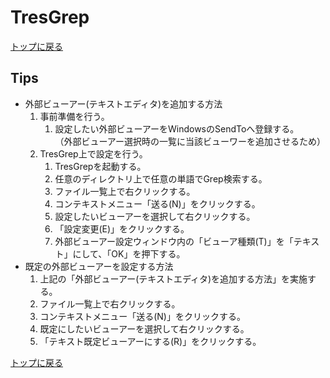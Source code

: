 
# TresGrep

[トップに戻る](../index.md)

## Tips

- 外部ビューアー(テキストエディタ)を追加する方法
    1. 事前準備を行う。
        1. 設定したい外部ビューアーをWindowsのSendToへ登録する。  
        （外部ビューアー選択時の一覧に当該ビューワーを追加させるため）
    1. TresGrep上で設定を行う。
        1. TresGrepを起動する。
        1. 任意のディレクトリ上で任意の単語でGrep検索する。
        1. ファイル一覧上で右クリックする。
        1. コンテキストメニュー「送る(N)」をクリックする。
        1. 設定したいビューアーを選択して右クリックする。
        1. 「設定変更(E)」をクリックする。
        1. 外部ビューアー設定ウィンドウ内の「ビューア種類(T)」を「テキスト」にして、「OK」を押下する。
- 既定の外部ビューアーを設定する方法
    1. 上記の「外部ビューアー(テキストエディタ)を追加する方法」を実施する。
    1. ファイル一覧上で右クリックする。
    1. コンテキストメニュー「送る(N)」をクリックする。
    1. 既定にしたいビューアーを選択して右クリックする。
    1. 「テキスト既定ビューアーにする(R)」をクリックする。

[トップに戻る](../index.md)
